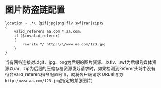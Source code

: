 # 图片防盗链配置
```
location ~ .*\.(gif|jpg|png|flv|swf|rar|zip)$
{
    valid_referers aa.com *.aa.com;
    if ($invalid_referer) 
    {
        rewrite ^/ http:\/\/www.aa.com/123.jpg
    }
}
```
当有网络连接对以gif、jpg、png为后缀的图片资源、以flv、swf为后缀的媒体资源以rar、zip为后缀的压缩存档资源发起请求时，如果检测到Referer头域中没有符合valid_referers指令配置的值，就将客户端请求 URL重写为`http://www.aa.com/123.jpg`(指定的某张图片)


